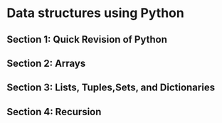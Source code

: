 # Data structures using Python

## Section 1: Quick Revision of Python

## Section 2: Arrays

## Section 3: Lists, Tuples,Sets, and Dictionaries

## Section 4: Recursion